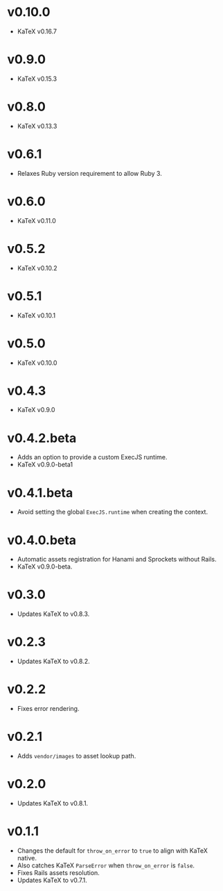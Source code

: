 # v0.10.0

* KaTeX v0.16.7

# v0.9.0

* KaTeX v0.15.3

# v0.8.0

* KaTeX v0.13.3

# v0.6.1

* Relaxes Ruby version requirement to allow Ruby 3.
# v0.6.0

* KaTeX v0.11.0

# v0.5.2

* KaTeX v0.10.2

# v0.5.1

* KaTeX v0.10.1

# v0.5.0

* KaTeX v0.10.0

# v0.4.3

* KaTeX v0.9.0

# v0.4.2.beta

* Adds an option to provide a custom ExecJS runtime.
* KaTeX v0.9.0-beta1

# v0.4.1.beta

* Avoid setting the global `ExecJS.runtime` when creating the context.

# v0.4.0.beta

* Automatic assets registration for Hanami and Sprockets without Rails.
* KaTeX v0.9.0-beta.

# v0.3.0

* Updates KaTeX to v0.8.3.

# v0.2.3

* Updates KaTeX to v0.8.2.

# v0.2.2

* Fixes error rendering.

# v0.2.1

* Adds `vendor/images` to asset lookup path.

# v0.2.0

* Updates KaTeX to v0.8.1.

# v0.1.1

* Changes the default for `throw_on_error` to `true` to align with KaTeX native.
* Also catches KaTeX `ParseError` when `throw_on_error` is `false`.
* Fixes Rails assets resolution.
* Updates KaTeX to v0.7.1.
